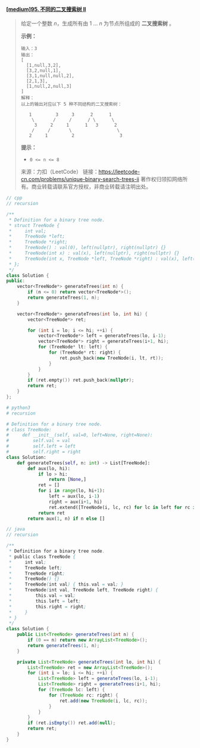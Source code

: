 #### [[medium]95. 不同的二叉搜索树 II](https://leetcode-cn.com/problems/unique-binary-search-trees-ii/)

> 给定一个整数 *n*，生成所有由 1 ... *n* 为节点所组成的 **二叉搜索树** 。
>
> **示例：**
>
> ```shell
> 输入：3
> 输出：
> [
>   [1,null,3,2],
>   [3,2,null,1],
>   [3,1,null,null,2],
>   [2,1,3],
>   [1,null,2,null,3]
> ]
> 解释：
> 以上的输出对应以下 5 种不同结构的二叉搜索树：
> 
>    1         3     3      2      1
>     \       /     /      / \      \
>      3     2     1      1   3      2
>     /     /       \                 \
>    2     1         2                 3
> 
> ```
>
> **提示：**
>
> - `0 <= n <= 8`
>
> 来源：力扣（LeetCode）
> 链接：https://leetcode-cn.com/problems/unique-binary-search-trees-ii
> 著作权归领扣网络所有。商业转载请联系官方授权，非商业转载请注明出处。



```cpp
// cpp
// recursion

/**
 * Definition for a binary tree node.
 * struct TreeNode {
 *     int val;
 *     TreeNode *left;
 *     TreeNode *right;
 *     TreeNode() : val(0), left(nullptr), right(nullptr) {}
 *     TreeNode(int x) : val(x), left(nullptr), right(nullptr) {}
 *     TreeNode(int x, TreeNode *left, TreeNode *right) : val(x), left(left), right(right) {}
 * };
 */
class Solution {
public:
    vector<TreeNode*> generateTrees(int n) {
        if (n <= 0) return vector<TreeNode*>();
        return generateTrees(1, n);
    }

    vector<TreeNode*> generateTrees(int lo, int hi) {
        vector<TreeNode*> ret;

        for (int i = lo; i <= hi; ++i) {
            vector<TreeNode*> left = generateTrees(lo, i-1);
            vector<TreeNode*> right = generateTrees(i+1, hi);
            for (TreeNode* lt: left) {
                for (TreeNode* rt: right) {
                    ret.push_back(new TreeNode(i, lt, rt));
                }
            }
        }
        if (ret.empty()) ret.push_back(nullptr);
        return ret;
    }
};
```



```python
# python3
# recursion

# Definition for a binary tree node.
# class TreeNode:
#     def __init__(self, val=0, left=None, right=None):
#         self.val = val
#         self.left = left
#         self.right = right
class Solution:
    def generateTrees(self, n: int) -> List[TreeNode]:
        def aux(lo, hi):
            if lo > hi:
                return [None,]
            ret = []
            for i in range(lo, hi+1):
                left = aux(lo, i-1)
                right = aux(i+1, hi)
                ret.extend([TreeNode(i, lc, rc) for lc in left for rc in right])
            return ret
        return aux(1, n) if n else []
```



```java
// java
// recursion

/**
 * Definition for a binary tree node.
 * public class TreeNode {
 *     int val;
 *     TreeNode left;
 *     TreeNode right;
 *     TreeNode() {}
 *     TreeNode(int val) { this.val = val; }
 *     TreeNode(int val, TreeNode left, TreeNode right) {
 *         this.val = val;
 *         this.left = left;
 *         this.right = right;
 *     }
 * }
 */
class Solution {
    public List<TreeNode> generateTrees(int n) {
        if (0 == n) return new ArrayList<TreeNode>();
        return generateTrees(1, n);
    }

    private List<TreeNode> generateTrees(int lo, int hi) {
        List<TreeNode> ret = new ArrayList<TreeNode>();
        for (int i = lo; i <= hi; ++i) {
            List<TreeNode> left = generateTrees(lo, i-1);
            List<TreeNode> right = generateTrees(i+1, hi);
            for (TreeNode lc: left) {
                for (TreeNode rc: right) {
                    ret.add(new TreeNode(i, lc, rc));
                }
            }
        }
        if (ret.isEmpty()) ret.add(null);
        return ret;
    }
}
```

